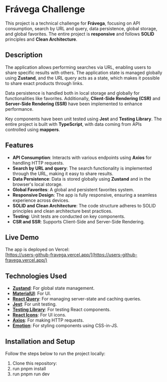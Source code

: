 # Frávega Challenge

This project is a technical challenge for **Frávega**, focusing on API consumption, search by URL and query, data persistence, global storage, and global favorites. The entire project is **responsive** and follows **SOLID** principles and **Clean Architecture**.

## Description

The application allows performing searches via URL, enabling users to share specific results with others. The application state is managed globally using **Zustand**, and the URL query acts as a state, which makes it possible to share exact products through links.

Data persistence is handled both in local storage and globally for functionalities like favorites. Additionally, **Client-Side Rendering (CSR)** and **Server-Side Rendering (SSR)** have been implemented to enhance performance.

Key components have been unit tested using **Jest** and **Testing Library**. The entire project is built with **TypeScript**, with data coming from APIs controlled using **mappers**.

## Features

- **API Consumption**: Interacts with various endpoints using **Axios** for handling HTTP requests.
- **Search by URL and query**: The search functionality is implemented through the URL, making it easy to share results.
- **Data Persistence**: Data is stored globally using **Zustand** and in the browser's local storage.
- **Global Favorites**: A global and persistent favorites system.
- **Responsive Design**: The app is fully responsive, ensuring a seamless experience across devices.
- **SOLID and Clean Architecture**: The code structure adheres to SOLID principles and clean architecture best practices.
- **Testing**: Unit tests are conducted on key components.
- **CSR and SSR**: Supports Client-Side and Server-Side Rendering.

## Live Demo

The app is deployed on Vercel:  
[https://users-github-fravega.vercel.app/](https://users-github-fravega.vercel.app/)

## Technologies Used

- **[Zustand](https://github.com/pmndrs/zustand)**: For global state management.
- **[MaterialUI](https://mui.com/)**: For UI.
- **[React Query](https://react-query-v3.tanstack.com/)**: For managing server-state and caching queries.
- **[Jest](https://jestjs.io/)**: For unit testing.
- **[Testing Library](https://testing-library.com/)**: For testing React components.
- **[React Icons](https://react-icons.github.io/react-icons/)**: For UI icons.
- **[Axios](https://axios-http.com/)**: For making HTTP requests.
- **[Emotion](https://emotion.sh/docs/introduction)**: For styling components using CSS-in-JS.

## Installation and Setup

Follow the steps below to run the project locally:

1. Clone this repository:
2. run pnpm install
3. run pnpm run dev
